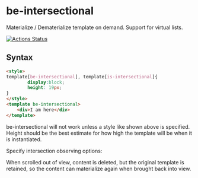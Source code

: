 # be-intersectional

Materialize / Dematerialize template on demand.  Support for virtual lists.

[![Actions Status](https://github.com/bahrus/be-intersectional/workflows/CI/badge.svg)](https://github.com/bahrus/be-intersectional/actions?query=workflow%3ACI)

## Syntax

```html
<style>
template[be-intersectional], template[is-intersectional]{
        display:block;
        height: 19px;
}
</style>
<template be-intersectional>
    <div>I am here</div>
</template>
```

be-intersectional will not work unless a style like shown above is specified.  Height should be the best estimate for how high the template will be when it is instantiated.

Specify intersection observing options:

<template be-intersectional='{
    "options":{
        "threshold": 0.5,
        "rootMargin": "0px 0px -100px 0px"
    },
}'>
    <div>I am here</div>
</template>

When scrolled out of view, content is deleted, but the original template is retained, so the content can materialize again when brought back into view.



